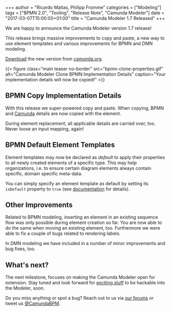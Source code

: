 +++
author = "Ricardo Matias, Philipp Fromme"
categories = ["Modeling"]
tags = ["BPMN 2.0", "Tooling", "Release Note", "Camunda Modeler"]
date = "2017-03-07T15:00:00+01:00"
title = "Camunda Modeler 1.7 Released"
+++

We are happy to announce the Camunda Modeler version 1.7 release!

This release brings massive improvements to copy and paste, a new way to use element templates and various improvements for BPMN and DMN modeling.

[Download](https://camunda.org/bpmn/tool/) the new version from [camunda.org](https://camunda.org/bpmn/tool/).

<!--more-->

<style>
  @media(min-width: 900px) {
    figure.main.teaser.headline {
      margin-left: -120px !important;
      margin-right: -120px !important;
    }
  }
</style>

{{< figure class="main teaser no-border" src="bpmn-clone-properties.gif" alt="Camunda Modeler Clone BPMN Implementation Details" caption="Your implementation details will now be copied!" >}}


## BPMN Copy Implementation Details

With this release we super-powered copy and paste. When copying, BPMN and [Camunda](https://docs.camunda.org/manual/7.6/reference/bpmn20/custom-extensions/) details are now copied with the element.

During element replacement, all applicable details are carried over, too. Never loose an input mapping, again!


## BPMN Default Element Templates

Element templates may now be declared as _default_ to apply their properties to all newly created elements of a specific type. This may help organizations, i.e. to ensure certain diagram elements always contain specific, domain specific meta-data.

You can simply specify an element template as default by setting its `isDefault` property to `true` (see [documentation](https://github.com/camunda/camunda-modeler/tree/master/docs/element-templates#default-templates) for details).


## Other Improvements

Related to BPMN modeling, inserting an element in an existing sequence flow was only possible during element creation so far. You are now able to do the same when moving an existing element, too. Furthermore we were able to fix a couple of bugs related to rendering labels.

In DMN modeling we have included in a number of minor improvements and bug fixes, too.


## What's next?

The next milestone, focuses on making the Camunda Modeler open for extension. Stay tuned and look forward for [exciting stuff](https://bpmn.io/toolkit/bpmn-js/examples/) to be hackable into the Modeler, soon.

Do you miss anything or spot a bug? Reach out to us via [our forums](https://forum.camunda.org/c/modeler) or tweet us [@CamundaBPM](https://twitter.com/CamundaBPM).
